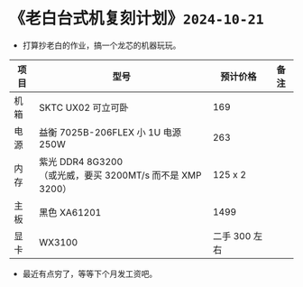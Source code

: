 # 《老白台式机复刻计划》`2024-10-21`

- 打算抄老白的作业，搞一个龙芯的机器玩玩。

| 项目 | 型号                                                         | 预计价格      | 备注 |
| ---- | ------------------------------------------------------------ | ------------- | ---- |
| 机箱 | SKTC UX02 可立可卧                                           | 169           |      |
| 电源 | 益衡 7025B-206FLEX 小 1U 电源 250W                           | 263           |      |
| 内存 | 紫光 DDR4 8G3200<br />（或光威，要买 3200MT/s 而不是 XMP 3200） | 125 x 2       |      |
| 主板 | 黑色 XA61201                                                 | 1499          |      |
| 显卡 | WX3100                                                       | 二手 300 左右 |      |

- 最近有点穷了，等等下个月发工资吧。

